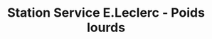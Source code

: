 ---
title: "Station Service E.Leclerc - Poids lourds"
url: /orschwiller/station-service-e-leclerc-poids-lourds/
shop: commodité
---
